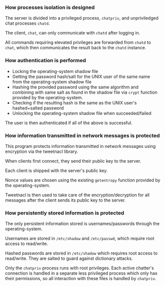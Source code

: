 
### How processes isolation is designed

The server is divided into a privileged process, `chatpriv`, and unpriviledged chat processes `chatd`.

The client, `chat`, can only communicate with `chatd` after logging in.

All commands requiring elevated privileges are forwarded from `chatd` to `chat`, which then communicates the result back to the `chatd` instance.

### How authentication is performed

- Locking the operating-system shadow file
- Getting the password hash/salt for the UNIX user of the same name from the operating-system shadow file
- Hashing the provided password using the same algorithm and combining with same salt as found in the shadow file via `crypt` function provided by the operating-system.
- Checking if the resulting hash is the same as the UNIX user's hashed+salted password
- Unlocking the operating-system shadow file when succeeded/failed

The user is then authenticated if all of the above is successful.

### How information transmitted in network messages is protected

This program protects information transmitted in network messages using encryption via the tweetnacl library.

When clients first connect, they send their public key to the server.

Each client is shipped with the server's public key.

Nonce values are chosen using the existing `getentropy` function provided by the operating-system.

Tweetnacl is then used to take care of the encryption/decryption for all messages after the client sends its public key to the server.

### How persistently stored information is protected

The only persistent information stored is usernames/passwords through the operating-system.

Usernames are stored in `/etc/shadow` and `/etc/passwd`, which require root access to read/write.

Hashed passwords are stored in `/etc/shadow` which requires root access to read/write. They are salted to guard against dictionary attacks.

Only the `chatpriv` process runs with root privileges. Each active chatter's connection is handled in a separate less privileged process which only has their permissions, so all interaction with these files is handled by `chatpriv`.

